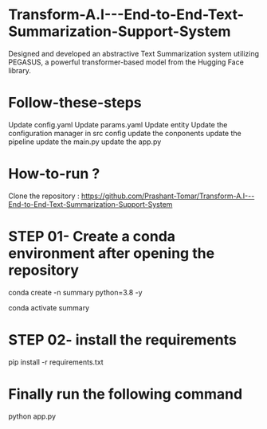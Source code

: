 # Transform-A.I---End-to-End-Text-Summarization-Support-System
Designed and developed an abstractive Text Summarization system utilizing PEGASUS, a powerful transformer-based model from the Hugging Face library.

# Follow-these-steps

Update config.yaml
Update params.yaml
Update entity
Update the configuration manager in src config
update the conponents
update the pipeline
update the main.py
update the app.py

# How-to-run ?

Clone the repository : https://github.com/Prashant-Tomar/Transform-A.I---End-to-End-Text-Summarization-Support-System

# STEP 01- Create a conda environment after opening the repository

conda create -n summary python=3.8 -y

conda activate summary

# STEP 02- install the requirements
pip install -r requirements.txt
# Finally run the following command
python app.py

